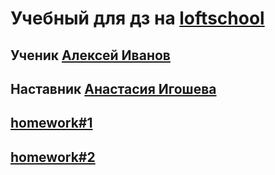 Учебный для дз на [loftschool](https://loftschool.com/)
=====================
Ученик [Алексей Иванов](https://vk.com/dragin_bld)
-
Наставник  [Анастасия Игошева](https://vk.com/igosh)
-
[homework#1](https://github.com/dragin96/loftschool/edit/master/homework%231)
-
[homework#2](https://github.com/dragin96/loftschool/edit/master/homework#2)
-
